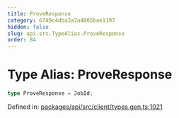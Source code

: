 ```yaml
---
title: ProveResponse
category: 6749c4dba3a7a4005bae1197
hidden: false
slug: api.src.TypeAlias.ProveResponse
order: 84
---
```


# Type Alias: ProveResponse

```ts
type ProveResponse = JobId;
```

Defined in: [packages/api/src/client/types.gen.ts:1021](https://github.com/zkcloudworker/minatokens-lib/blob/main/packages/api/src/client/types.gen.ts#L1021)
